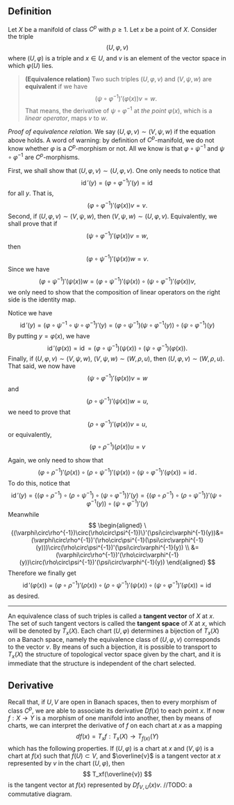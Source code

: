 ## Definition

Let $X$ be a manifold of class $C^p$ with $p \geq 1$. Let $x$ be a point of $X$. Consider the triple
$$
(U,\varphi,v)
$$
where $(U,\varphi)$ is a triple and $x \in U$, and $v$ is an element of the vector space in which $\varphi(U)$ lies.

> **(Equivalence relation)** Two such triples $(U,\varphi,v)$ and $(V,\psi,w)$ are **equivalent** if we have
> $$
> (\psi\circ\varphi^{-1})'(\varphi(x))v=w.
> $$
> That means, the derivative of $\psi\circ\varphi^{-1}$ at *the point* $\varphi(x)$, which is a *linear operator*, maps $v$ to $w$. 

*Proof of equivalence relation.* We say $(U,\varphi,v)\sim(V,\psi,w)$ if the equation above holds. A word of warning: by definition of $C^p$-manifold, we do not know whether $\varphi$ is a $C^p$-morphism or not. All we know is that $\varphi\circ\psi^{-1}$ and $\psi\circ\varphi^{-1}$ are $C^p$-morphisms.

First, we shall show that $(U,\varphi,v)\sim(U,\varphi,v)$. One only needs to notice that
$$
\operatorname{id}'(y)=(\varphi\circ\varphi^{-1})'(y)=\operatorname{id}
$$
for all $y$. That is,
$$
(\varphi\circ\varphi^{-1})'(\varphi(x))v=v.
$$
Second, if $(U,\varphi,v)\sim(V,\psi,w)$, then $(V,\psi,w)\sim(U,\varphi,v)$. Equivalently, we shall prove that if
$$
(\psi\circ\varphi^{-1})'(\varphi(x))v=w,
$$
then
$$
(\varphi\circ\psi^{-1})'(\psi(x))w=v.
$$
Since we have
$$
(\varphi\circ\psi^{-1})'(\psi(x))w=(\varphi\circ\psi^{-1})'(\psi(x))\circ(\psi\circ\varphi^{-1})'(\varphi(x))v,
$$
we only need to show that the composition of linear operators on the right side is the identity map.

Notice we have
$$
\operatorname{id}'(y)=(\varphi\circ\psi^{-1}\circ\psi\circ\varphi^{-1})'(y)=(\varphi\circ\psi^{-1})(\psi\circ\varphi^{-1}(y))\circ(\psi\circ\varphi^{-1})(y)
$$
By putting $y=\varphi(x)$, we have
$$
\operatorname{id}'(\varphi(x))=\operatorname{id}=(\varphi\circ\psi^{-1})(\psi(x))\circ(\psi\circ\varphi^{-1})(\varphi(x)).
$$
Finally, if $(U,\varphi,v)\sim(V,\psi,w)$, $(V,\psi,w)\sim(W,\rho,u)$, then $(U,\varphi,v)\sim(W,\rho,u)$. That said, we now have
$$
(\psi\circ\varphi^{-1})'(\varphi(x))v=w
$$
and
$$
(\rho\circ\psi^{-1})'(\psi(x))w=u,
$$
we need to prove that
$$
(\rho\circ\varphi^{-1})'(\varphi(x))v=u,
$$
or equivalently,
$$
(\varphi\circ\rho^{-1})(\rho(x))u=v
$$


Again, we only need to show that
$$
(\varphi\circ\rho^{-1})'(\rho(x))\circ(\rho\circ\psi^{-1})'(\psi(x))\circ(\psi\circ\varphi^{-1})'(\varphi(x))=\operatorname{id}.
$$
To do this, notice that
$$
\operatorname{id}'(y)=\{(\varphi\circ\rho^{-1})\circ(\rho\circ\psi^{-1})\circ(\psi\circ\varphi^{-1})\}'(y)=\{(\varphi\circ\rho^{-1})\circ(\rho\circ\psi^{-1})\}'(\psi\circ\varphi^{-1}(y))\circ(\psi\circ\varphi^{-1})'(y)
$$
Meanwhile
$$
\begin{aligned}
\{(\varphi\circ\rho^{-1})\circ(\rho\circ\psi^{-1})\}'(\psi\circ\varphi^{-1}(y))&=(\varphi\circ\rho^{-1})'(\rho\circ\psi^{-1}(\psi\circ\varphi^{-1}(y)))\circ(\rho\circ\psi^{-1})'(\psi\circ\varphi^{-1}(y)) \\
&=(\varphi\circ\rho^{-1})'(\rho\circ\varphi^{-1}(y))\circ(\rho\circ\psi^{-1})'(\psi\circ\varphi^{-1}(y))
\end{aligned}
$$
Therefore we finally get
$$
\operatorname{id}'(\varphi(x))=(\varphi\circ\rho^{-1})'(\rho(x))\circ(\rho\circ\psi^{-1})'(\psi(x))\circ(\psi\circ\varphi^{-1})'(\varphi(x))=\operatorname{id}
$$
as desired.

---

An equivalence class of such triples is called a **tangent vector** of $X$ at $x$. The set of such tangent vectors is called the **tangent space** of $X$ at $x$, which will be denoted by $T_x(X)$. Each chart $(U,\varphi)$ determines a bijection of $T_x(X)$ on a Banach space, namely the equivalence class of $(U,\varphi,v)$ corresponds to the vector $v$. By means of such a bijection, it is possible to transport to $T_x(X)$ the structure of topological vector space given by the chart, and it is immediate that the structure is independent of the chart selected. 

## Derivative

Recall that, if $U,V$ are open in Banach spaces, then to every morphism of class $C^p$, we are able to associate its derivative $Df(x)$ to each point $x$. If now $f:X \to Y$ is a morphism of one manifold into another, then by means of charts, we can interpret the derivative of $f$ on each chart at $x$ as a mapping
$$
df(x)=T_xf:T_x(X) \to T_{f(x)}(Y)
$$
which has the following properties. If $(U,\varphi)$ is a chart at $x$ and $(V,\psi)$ is a chart at $f(x)$ such that $f(U) \subset V$, and $\overline{v}$ is a tangent vector at $x$ represented by $v$ in the chart $(U,\varphi)$, then
$$
T_xf(\overline{v})
$$
is the tangent vector at $f(x)$ represented by $Df_{V,U}(x)v$. //TODO: a commutative diagram.